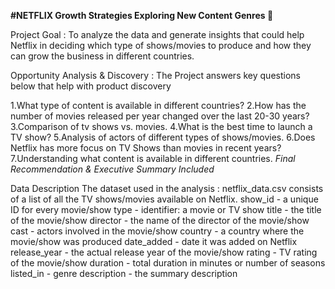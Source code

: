 **#NETFLIX Growth Strategies Exploring New Content Genres 🎥**

Project Goal : To analyze the data and generate insights that could help Netflix in deciding which type of shows/movies to produce and how they can grow the business in different countries.

Opportunity Analysis & Discovery : The Project answers key questions below that help with product discovery

1.What type of content is available in different countries? 
2.How has the number of movies released per year changed over the last 20-30 years?
3.Comparison of tv shows vs. movies.
4.What is the best time to launch a TV show?
5.Analysis of actors of different types of shows/movies.
6.Does Netflix has more focus on TV Shows than movies in recent years?
7.Understanding what content is available in different countries.
_Final Recommendation & Executive Summary Included_


Data Description The dataset used in the analysis : netflix_data.csv consists of a list of all the TV shows/movies available on Netflix. show_id - a unique ID for every movie/show type - identifier: a movie or TV show title - the title of the movie/show director - the name of the director of the movie/show cast - actors involved in the movie/show country - a country where the movie/show was produced date_added - date it was added on Netflix release_year - the actual release year of the movie/show rating - TV rating of the movie/show duration - total duration in minutes or number of seasons listed_in - genre description - the summary description
